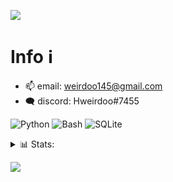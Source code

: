 <p align="left">
  <img src="https://komarev.com/ghpvc/?username=resweirdoo&style=for-the-badge"/>
</p>

<h1>Info ℹ️</h1>

- 📫 email: weirdoo145@gmail.com
- 🗨️ discord: Hweirdoo#7455

![Python](https://img.shields.io/badge/-python-00ff00?style=for-the-badge&logo=python&logoColor=black)
![Bash](https://img.shields.io/badge/-bash-00ff00?style=for-the-badge&logo=gnu-bash&logoColor=black)
![SQLite](https://img.shields.io/badge/-sqlite-00ff00?style=for-the-badge&logo=SQLite&logoColor=black)
<!--![Kubernetes](https://img.shields.io/badge/-kubernetes-00ff00?style=for-the-badge&logo=kubernetes&logoColor=black) in progress-->

<details>
  <summary>📊 Stats:</summary>
    <img src="https://github-readme-stats.vercel.app/api?username=resweirdoo&hide_border=true&show_icons=true&include_all_commits=true&show_icons=true&title_color=00ff00&icon_color=00ff00&text_color=c9d1d9&bg_color=00000000" />
    <img src="https://github-readme-stats.vercel.app/api/top-langs/?username=resweirdoo&hide_border=true&layout=compact&show_icons=true&title_color=00ff00&icon_color=00ff00&text_color=c9d1d9&bg_color=00000000" />
</details>

![](https://raw.githubusercontent.com/resweirdoo/resweirdoo/output/github-contribution-grid-snake-dark.svg#gh-dark-mode-only)
